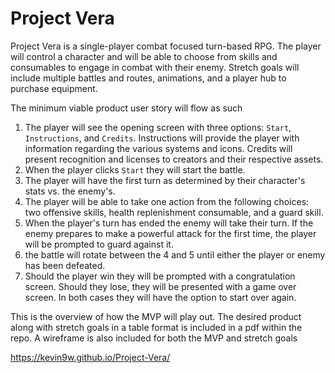 # Project Vera
Project Vera is a single-player combat focused turn-based RPG. The player will control a character and will be able to choose from skills and consumables to engage in combat with their enemy. Stretch goals will include multiple battles and routes, animations, and a player hub to purchase equipment.

The minimum viable product user story will flow as such

1. The player will see the opening screen with three options: `Start`,  `Instructions`, and `Credits`. Instructions will provide the player with information regarding the various systems and icons. Credits will present recognition and licenses to creators and their respective assets.
2. When the player clicks `Start` they will start the battle.
3. The player will have the first turn as determined by their character's stats vs. the enemy's.
4. The player will be able to take one action from the following choices: two offensive skills, health replenishment consumable, and a guard skill.
5. When the player's turn has ended the enemy will take their turn. If the enemy prepares to make a powerful attack for the first time, the player will be prompted to guard against it.
6. the battle will rotate between the 4 and 5 until either the player or enemy has been defeated.
7. Should the player win they will be prompted with a congratulation screen. Should they lose, they will be presented with a game over screen. In both cases they will have the option to start over again.

This is the overview of how the MVP will play out. The desired product along with stretch goals in a table format is included in a pdf within the repo. A wireframe is also included for both the MVP and stretch goals 

https://kevin9w.github.io/Project-Vera/
